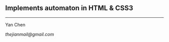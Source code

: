 Implements automaton in HTML & CSS3
-----------------------------------


--------


Yan Chen

_thejianmail@gmail.com_
